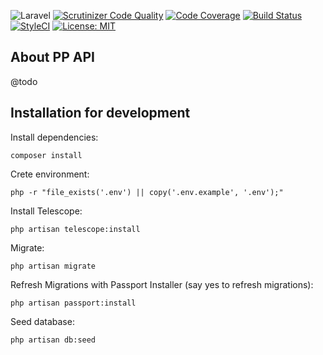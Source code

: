 ![Laravel](https://github.com/ikidnapmyself/pp-api/workflows/Laravel/badge.svg?branch=master)
[![Scrutinizer Code Quality](https://scrutinizer-ci.com/g/ikidnapmyself/pp-api/badges/quality-score.png?b=master)](https://scrutinizer-ci.com/g/ikidnapmyself/pp-api/?branch=master)
[![Code Coverage](https://scrutinizer-ci.com/g/ikidnapmyself/pp-api/badges/coverage.png?b=master)](https://scrutinizer-ci.com/g/ikidnapmyself/pp-api/?branch=master)
[![Build Status](https://scrutinizer-ci.com/g/ikidnapmyself/pp-api/badges/build.png?b=master)](https://scrutinizer-ci.com/g/ikidnapmyself/pp-api/build-status/master)
[![StyleCI](https://github.styleci.io/repos/276172517/shield?branch=master)](https://github.styleci.io/repos/276172517?branch=master)
 [![License: MIT](https://img.shields.io/badge/License-MIT-yellow.svg)](https://opensource.org/licenses/MIT)
## About PP API

@todo

## Installation for development

Install dependencies:
```
composer install
```

Crete environment:
```
php -r "file_exists('.env') || copy('.env.example', '.env');"
```

Install Telescope:
```
php artisan telescope:install
```

Migrate:
```
php artisan migrate
```

Refresh Migrations with Passport Installer (say yes to refresh migrations):
```
php artisan passport:install
```

Seed database:
```
php artisan db:seed
```
